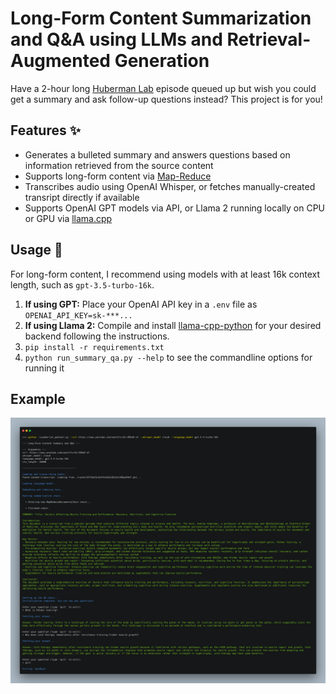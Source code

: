 # Long-Form Content Summarization and Q&A using LLMs and Retrieval-Augmented Generation

Have a 2-hour long [Huberman Lab](https://www.youtube.com/@hubermanlab) episode queued up but wish you could get a summary and ask follow-up questions instead? This project is for you!

## Features ✨

* Generates a bulleted summary and answers questions based on information retrieved from the source content
* Supports long-form content via [Map-Reduce](https://python.langchain.com/docs/modules/chains/document/map_reduce)
* Transcribes audio using OpenAI Whisper, or fetches manually-created transript directly if available
* Supports OpenAI GPT models via API, or Llama 2 running locally on CPU or GPU via [llama.cpp](https://finbarr.ca/how-is-llama-cpp-possible/)

## Usage 🔨

For long-form content, I recommend using models with at least 16k context length, such as `gpt-3.5-turbo-16k`. 

1. **If using GPT:** Place your OpenAI API key in a `.env` file as `OPENAI_API_KEY=sk-***...`
2. **If using Llama 2:** Compile and install [llama-cpp-python](https://github.com/abetlen/llama-cpp-python#installation-from-pypi) for your desired backend following the instructions.
3. `pip install -r requirements.txt`
4. `python run_summary_qa.py --help` to see the commandline options for running it

## Example 
![alt text](example.png "Title")

